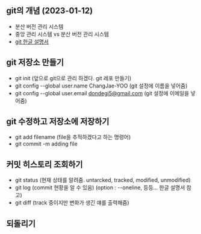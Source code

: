 ## git의 개념 (2023-01-12)

- 분산 버전 관리 시스템
- 중앙 관리 시스템 vs 분산 버전 관리 시스템
- [git 한글 설명서](https://git-scm.com/book/ko/v2/Git%EC%9D%98-%EA%B8%B0%EC%B4%88-%EC%BB%A4%EB%B0%8B-%ED%9E%88%EC%8A%A4%ED%86%A0%EB%A6%AC-%EC%A1%B0%ED%9A%8C%ED%95%98%EA%B8%B0)  

## git 저장소 만들기
- git init (앞으로 git으로 관리 하겠다. git 레포 만들기)
- git config --global user.name ChangJae-YOO (git 설정에 이름을 넣어줌)
- git config --global user.email dondegi5@gmail.com (git 설정에 이메일을 넣어줌)

## git 수정하고 저장소에 저장하기
- git add filename (file을 추적하겠다고 하는 명령어)
- git commit -m adding file


## 커밋 히스토리 조회하기
- git status (현재 상태를 알려줌. untarcked, tracked, modified, unmodified)
- git log (commit 현황을 알 수 있음) (option : --oneline, 등등... 한글 설명서 참고)
- git diff (track 중이지만 변화가 생긴 얘를 출력해줌)

## 되돌리기
